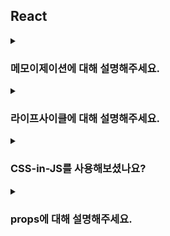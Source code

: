 ## React

<details>
  <summary><h3>메모이제이션에 대해 설명해주세요.</h3></summary>
<ul>
<li> useMemo에 대해 설명해주세요. </li>
</ul>
</details>

<details>
  <summary><h3>라이프사이클에 대해 설명해주세요.</h3></summary>
<ul>
<li> 클래스형 컴포넌트 라이프사이클의 메서드는 어떠한 것들이 있나요? 아는대로 설명해주세요. </li>
<li>useEffect는 어떤 메서드들의 역할을 대신하죠?</li>
</ul>
</details>

<details>
  <summary><h3>CSS-in-JS를 사용해보셨나요?</h3></summary>
<ul>
<li>CSS-in-JS는 기존의 CSS방식과 어떠한 차이점이 있죠?</li>
<li>CSS-in-JS의 장단점에 대해 설명해주세요.</li>
</ul>
</details>

<details>
  <summary><h3>props에 대해 설명해주세요.</h3></summary>
<ul>
<li>props drilling의 장단점에 대해 설명해주세요.</li>
<li>props drilling의 해결방법은 어떤것이 있죠?</li>
</ul>
</details>
